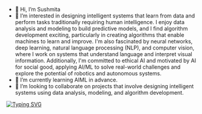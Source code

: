 - 👋 Hi, I’m Sushmita
- 👀 I’m interested in designing intelligent systems that learn from data and perform tasks traditionally requiring human intelligence. I enjoy data analysis and modeling to build predictive models, and I find algorithm development exciting, particularly in creating algorithms that enable machines to learn and improve. I'm also fascinated by neural networks, deep learning, natural language processing (NLP), and computer vision, where I work on systems that understand language and interpret visual information. Additionally, I'm committed to ethical AI and motivated by AI for social good, applying AI/ML to solve real-world challenges and explore the potential of robotics and autonomous systems.
- 🌱 I’m currently learning AIML in advance.
- 💞️ I’m looking to collaborate on projects that involve designing intelligent systems using data analysis, modeling, and algorithm development.

  

<!---
sushhmita/sushhmita is a ✨ special ✨ repository because its `README.md` (this file) appears on your GitHub profile.
You can click the Preview link to take a look at your changes.
--->
<a href="https://git.io/typing-svg"><img src="https://readme-typing-svg.demolab.com?font=Fira+Code&size=17&pause=1000&color=6B52F7&width=435&lines=I+love+turning+data+into+impactful+tech!" alt="Typing SVG" /></a>

